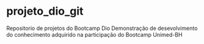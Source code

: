 # projeto_dio_git
Repositorio de projetos do Bootcamp Dio
Demonstração de desevolvimento do conhecimento adquirido na participação do Bootcamp Unimed-BH 
